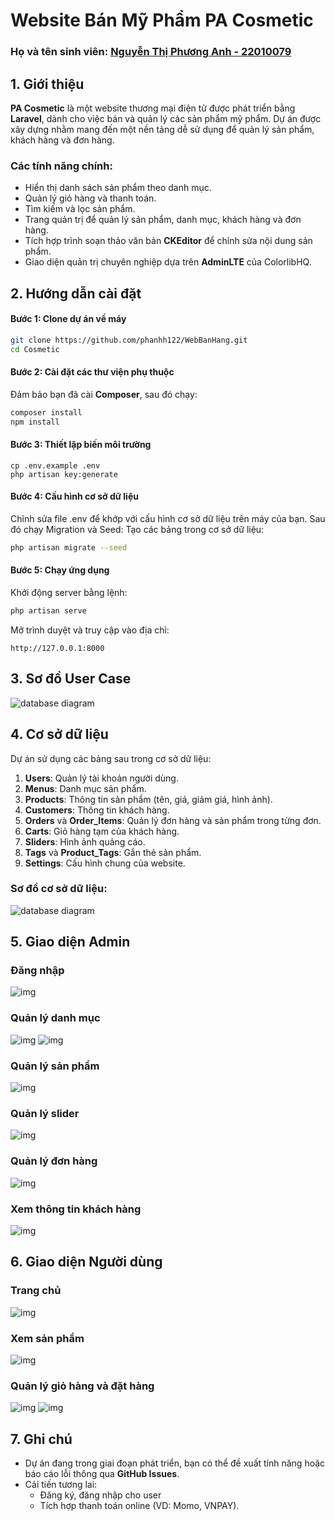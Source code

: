 # Website Bán Mỹ Phẩm PA Cosmetic
### Họ và tên sinh viên: [Nguyễn Thị Phương Anh - 22010079](https://github.com/phanhh122)
## 1. Giới thiệu
**PA Cosmetic** là một website thương mại điện tử được phát triển bằng **Laravel**, dành cho việc bán và quản lý các sản phẩm mỹ phẩm. Dự án được xây dựng nhằm mang đến một nền tảng dễ sử dụng để quản lý sản phẩm, khách hàng và đơn hàng.

### Các tính năng chính:
- Hiển thị danh sách sản phẩm theo danh mục.
- Quản lý giỏ hàng và thanh toán.
- Tìm kiếm và lọc sản phẩm.
- Trang quản trị để quản lý sản phẩm, danh mục, khách hàng và đơn hàng.
- Tích hợp trình soạn thảo văn bản **CKEditor** để chỉnh sửa nội dung sản phẩm.
- Giao diện quản trị chuyên nghiệp dựa trên **AdminLTE** của ColorlibHQ.

## 2. Hướng dẫn cài đặt
#### Bước 1: Clone dự án về máy
```bash
git clone https://github.com/phanhh122/WebBanHang.git
cd Cosmetic
```

#### Bước 2: Cài đặt các thư viện phụ thuộc
Đảm bảo bạn đã cài **Composer**, sau đó chạy:
```bash
composer install
npm install
```

#### Bước 3: Thiết lập biến môi trường
```
cp .env.example .env
php artisan key:generate
```

#### Bước 4: Cấu hình cơ sở dữ liệu
Chỉnh sửa file .env để khớp với cấu hình cơ sở dữ liệu trên máy của bạn.
Sau đó chạy Migration và Seed: 
Tạo các bảng trong cơ sở dữ liệu:
```bash
php artisan migrate --seed
```

#### Bước 5: Chạy ứng dụng
Khởi động server bằng lệnh:
```bash
php artisan serve
```

Mở trình duyệt và truy cập vào địa chỉ:
```
http://127.0.0.1:8000
```

## 3. Sơ đồ User Case 
![database diagram](./uctq.drawio.png)
## 4. Cơ sở dữ liệu
Dự án sử dụng các bảng sau trong cơ sở dữ liệu:
1. **Users**: Quản lý tài khoản người dùng.
2. **Menus**: Danh mục sản phẩm.
3. **Products**: Thông tin sản phẩm (tên, giá, giảm giá, hình ảnh).
4. **Customers**: Thông tin khách hàng.
5. **Orders** và **Order_Items**: Quản lý đơn hàng và sản phẩm trong từng đơn.
6. **Carts**: Giỏ hàng tạm của khách hàng.
7. **Sliders**: Hình ảnh quảng cáo.
8. **Tags** và **Product_Tags**: Gắn thẻ sản phẩm.
9. **Settings**: Cấu hình chung của website.

### Sơ đồ cơ sở dữ liệu:
![database diagram](./drawSQL-image-export-2024-12-27.png)

## 5. Giao diện Admin
### Đăng nhập
![img](./img/admin/dangnhap.jpg)
### Quản lý danh mục
![img](./img/admin/qldanhmuc.jpg)
![img](./img/admin/xemdanhmuc.jpg)
### Quản lý sản phẩm
![img](./img/admin/xemsanpham.jpg)
### Quản lý slider
![img](./img/admin/xemslide.jpg)
### Quản lý đơn hàng
![img](./img/admin/xemdonhang.jpg)
### Xem thông tin khách hàng
![img](./img/admin/xemttkh.jpg)
## 6. Giao diện Người dùng
### Trang chủ
![img](./img/user/trangchu.jpg)
### Xem sản phẩm
![img](./img/user/xemsp.jpg)
### Quản lý giỏ hàng và đặt hàng
![img](./img/user/giohang.jpg)
![img](./img/user/thanhtoan.jpg)
## 7. Ghi chú
- Dự án đang trong giai đoạn phát triển, bạn có thể đề xuất tính năng hoặc báo cáo lỗi thông qua **GitHub Issues**.
- Cải tiến tương lai:
  - Đăng ký, đăng nhập cho user
  - Tích hợp thanh toán online (VD: Momo, VNPAY).
 
